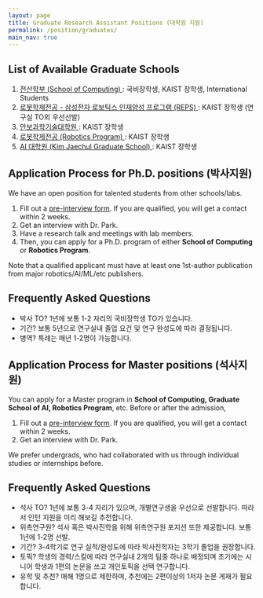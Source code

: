 ```yaml
---
layout: page
title: Graduate Research Assistant Positions (대학원 지원)
permalink: /position/graduates/
main_nav: true
---
```


## List of Available Graduate Schools
1. <a href="https://cs.kaist.ac.kr/content?menu=41"> 전산학부 (School of Computing) </a>: 국비장학생, KAIST 장학생, International Students
2. <a href="https://rp.kaist.ac.kr/home/admission"> 로봇학제전공 - 삼성전자 로보틱스 인재양성 프로그램 (REPS) </a>: KAIST 장학생 (연구실 TO외 우선선발)
3. <a href="https://isc.kaist.ac.kr/sub0301"> 안보과학기술대학원 </a>: KAIST 장학생
4. <a href="https://rp.kaist.ac.kr/home/admission"> 로봇학제전공 (Robotics Program) </a>: KAIST 장학생
5. <a href="https://gsai.kaist.ac.kr/admission"> AI 대학원 (Kim Jaechul Graduate School) </a>: KAIST 장학생
   


## Application Process for Ph.D. positions (박사지원)
We have an open position for talented students from other schools/labs.

1. Fill out a <a href="https://docs.google.com/forms/d/1fbOFI3ML3-3dVU44x4nC6wAQklnbhPCmnANIR2IJSFc/viewform?gxids=7628&edit_requested=true"> <U>pre-interview form</U></a>. If you are qualified, you will get a contact within 2 weeks.
2. Get an interview with Dr. Park.
3. Have a research talk and meetings with lab members.
4. Then, you can apply for a Ph.D. program of either <b>School of Computing</b> or <b>Robotics Program</b>. 

Note that a qualified applicant must have at least one 1st-author publication from major robotics/AI/ML/etc publishers. 

## Frequently Asked Questions
- 박사 TO? 1년에 보통 1-2 자리의 국비장학생 TO가 있습니다.
- 기간? 보통 5년으로 연구실내 졸업 요건 및 연구 완성도에 따라 결정됩니다.
- 병역? 특례는 매년 1-2명이 가능합니다.


## Application Process for Master positions (석사지원)
You can apply for a Master program in <b>School of Computing, Graduate School of AI, Robotics Program</b>, etc. Before or after the admission, 

1. Fill out a <a href="https://docs.google.com/forms/d/1fbOFI3ML3-3dVU44x4nC6wAQklnbhPCmnANIR2IJSFc/viewform?gxids=7628&edit_requested=true"> <U>pre-interview form</U></a>. If you are qualified, you will get a contact within 2 weeks.
2. Get an interview with Dr. Park.

We prefer undergrads, who had collaborated with us through individual studies or internships before. 

## Frequently Asked Questions
- 석사 TO? 1년에 보통 3-4 자리가 있으며, 개별연구생을 우선으로 선발합니다. 따라서 인턴 지원을 미리 해보길 추천합니다. 
- 위촉연구원? 석사 혹은 박사진학을 위해 위촉연구원 포지션 또한 제공합니다. 보통 1년에 1-2명 선발.
- 기간? 3-4학기로 연구 실적/완성도에 따라 박사진학자는 3학기 졸업을 권장합니다. 
- 토픽? 학생의 경력/스킬에 따라 연구실내 2개의 팀중 하나로 배정되며 초기에는 시니어 학생과 1편의 논문을 쓰고 개인토픽을 선택 연구합니다. 
- 유학 및 추천? 매해 1명으로 제한하며, 추천에는 2편이상의 1저자 논문 게재가 필요합니다. 



